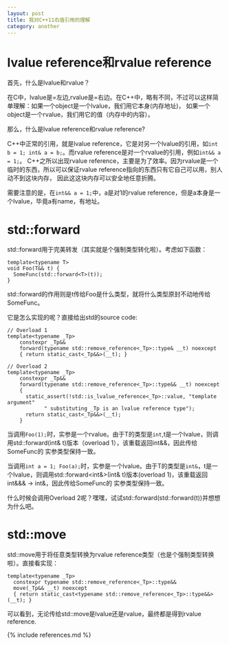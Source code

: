 ```yaml
---
layout: post
title: 我对C++11右值引用的理解
category: another
---
```


# lvalue reference和rvalue reference

首先，什么是lvalue和rvalue？

在C中，lvalue是=左边,rvalue是=右边。在C++中，略有不同，不过可以这样简单理解：如果一个object是一个lvalue，我们用它本身(内存地址)，
如果一个object是一个rvalue，我们用它的值（内存中的内容）。

那么，什么是lvalue reference和rvalue reference?

C++中正常的引用，就是lvalue reference，它是对另一个lvalue的引用，如`int b = 1; int& a = b;`。而rvalue reference是对一个rvalue的引用，例如`int&& a = 1;`。
C++之所以出现rvalue reference，主要是为了效率。因为rvalue是一个临时的东西，所以可以保证rvalue reference指向的东西只有它自己可以用，别人动不到这块内存，
因此这这块内存可以安全地任意折腾。

需要注意的是，在`int&& a = 1;`中，a是对1的rvalue reference，但是a本身是一个lvalue，毕竟a有name，有地址。

# std::forward
std::forward用于完美转发（其实就是个强制类型转化啦）。考虑如下函数：
```
template<typename T>
void Foo(T&& t) {
  SomeFunc(std::forward<T>(t));
}
```
std::forward的作用则是t传给Foo是什么类型，就将什么类型原封不动地传给SomeFunc。

它是怎么实现的呢？直接给出std的source code:
```
// Overload 1
template<typename _Tp>
    constexpr _Tp&&
    forward(typename std::remove_reference<_Tp>::type& __t) noexcept
    { return static_cast<_Tp&&>(__t); }

// Overload 2
template<typename _Tp>
    constexpr _Tp&&
    forward(typename std::remove_reference<_Tp>::type&& __t) noexcept
    {
      static_assert(!std::is_lvalue_reference<_Tp>::value, "template argument"
		    " substituting _Tp is an lvalue reference type");
      return static_cast<_Tp&&>(__t);
    }    
```

当调用`Foo(1);`时，实参是一个rvalue。由于T的类型是`int`,t是一个lvalue，则调用std::forward<int>(int& t)版本（overload 1），该重载返回int&&，因此传给SomeFunc的
实参类型保持一致。

当调用`int a = 1; Foo(a);`时，实参是一个lvalue。由于T的类型是`int&`，t是一个lvalue，则调用std::forward<int&>(int& t)版本(overload 1)，该重载返回int&&& -> int&，因此传给SomeFunc的
实参类型保持一致。

什么时候会调用Overload 2呢？嘿嘿，试试std::forward<T>(std::forward<T>(t))并想想为什么吧。

# std::move
std::move用于将任意类型转换为rvalue reference类型（也是个强制类型转换啦）。直接看实现：
```
template<typename _Tp>
  constexpr typename std::remove_reference<_Tp>::type&&
  move(_Tp&& __t) noexcept
  { return static_cast<typename std::remove_reference<_Tp>::type&&>(__t); }
```
可以看到，无论传给std::move是lvalue还是rvalue，最终都是得到rvalue reference.

{% include references.md %}
